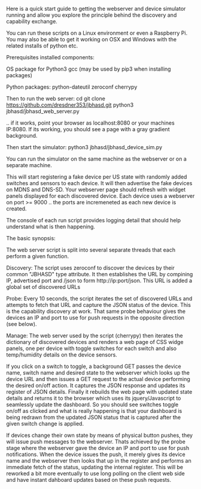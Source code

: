 Here is a quick start guide to getting the webserver and device simulator running and allow you explore the principle behind the discovery and capability exchange.

You can run these scripts on a Linux environment or even a Raspberry Pi. You may also be able to get it working on OSX and Windows with the related installs of python etc. 

Prerequisites installed components:

OS package for Python3
gcc (may be used by pip3 when installing packages)

Python packages:
python-dateutil
zeroconf
cherrypy

Then to run the web server:
cd <your work dir>
git clone https://github.com/dresdner353/jbhasd.git
python3 jbhasd/jbhasd_web_server.py

.. if it works, point your browser as localhost:8080 or your machines IP:8080. If its working, you should see a page with a gray gradient background.

Then start the simulator:
python3 jbhasd/jbhasd_device_sim.py

You can run the simulator on the same machine as the webserver or on a separate machine.

This will start registering a fake device per US state with randomly added switches and sensors to each device. It will then advertise the fake devices on MDNS and DNS-SD. Your webserver page should refresh with widget panels displayed for each discovered device. Each device uses a webserver on port >= 9000 .. the ports are incremeneted as each new device is created. 

The console of each run script provides logging detail that should help understand what is then happening. 

The basic synopsis:

The web server script is split into several separate threads that each perform a given function. 

Discovery:
The script uses zeroconf to discover the devices by their common "JBHASD" type attribute. It then establishes the URL by compining IP, advertised port and /json to form http://ip:port/json. This URL is added a global set of discovered URLs

Probe:
Every 10 seconds, the script iterates the set of discovered URLs and attempts to fetch that URL and capture the JSON status of the device. This is the capability discovery at work. That same probe behaviour gives the devices an IP and port to use for push requests in the opposite direction (see below).

Manage:
The web server used by the script (cherrypy) then iterates the dictionary of discovered devices and renders a web page of CSS widge panels, one per device with toggle switches for each switch and also temp/humidity details on the device sensors.

If you click on a switch to toggle, a background GET passes the device name, switch name and desired state to the webserver which looks up the device URL and then issues a GET request to the actual device performing the desired on/off action. It captures the JSON response and updates its register of JSON details. Finally it rebuilds the web page with updated state details and returns it to the browser which uses its jquery/Javascript to seamlessly update the dashboard. So you should see switches toggle on/off as clicked and what is really happening is that your dashboard is being redrawn from the updated JSON status that is captured after the given switch change is applied.

If devices change their own state by means of physical button pushes, they will issue push messages to the webserver. Thats achieved by the probe stage where the webserver gave the device an IP and port to use for push notifications. When the device issues the push, it merely gives its device name and the webserver then looks that up in the register and performs an immediate fetch of the status, updating the internal register. This will be reworked a bit more eventually to use long polling on the client web side and have instant dahboard updates based on these push requests.
